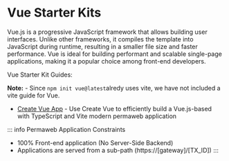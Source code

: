 # Vue Starter Kits

Vue.js is a progressive JavaScript framework that allows building user interfaces. Unlike other frameworks, it compiles the template into JavaScript during runtime, resulting in a smaller file size and faster performance. Vue is ideal for building performant and scalable single-page applications, making it a popular choice among front-end developers.

Vue Starter Kit Guides:

**Note:** - Since `npm init vue@latest`alredy uses vite, we have not included a vite guide for Vue.

* [Create Vue App](./create-vue.md) - Use Create Vue to efficiently build a Vue.js-based with TypeScript and Vite modern permaweb application

::: info Permaweb Application Constraints
* 100% Front-end application (No Server-Side Backend)
* Applications are served from a sub-path (https://[gateway]/[TX_ID])
:::

